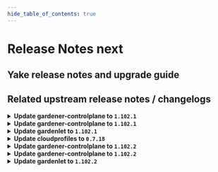 ```yaml
---
hide_table_of_contents: true
---
```


# Release Notes next

## Yake release notes and upgrade guide

## Related upstream release notes / changelogs


<details>
<summary><b>Update gardener-controlplane to <code>1.102.1</code></b></summary>

# [gardener/gardener]

## 🐛 Bug Fixes

- `[OPERATOR]` A bug has been fixed that prevented the deployment of `gardenlet`s via `gardener-operator` and the `Gardenlet` resource when `.spec.kubeconfigSecretRef` was used. by @rfranzke [#10411]
## 🏃 Others

- `[DEPENDENCY]` The `gardener/etcd-druid` image has been updated to `v0.22.5`. [Release Notes](https://redirect.github.com/gardener/etcd-druid/releases/tag/v0.22.5) by @gardener-ci-robot [#10443]
- `[OPERATOR]` gardener-controller-manager: A corner case issue in the maintenance controller that prevented forceful minor K8s version update from K8s 1.29 to K8s 1.30 is now resolved. by @ialidzhikov [#10438]
- `[OPERATOR]` Kernel setting `net.netfilter.nf_conntrack_max` is only set on nodes by `sysctl.d` if `kube-proxy` is disabled. by @ScheererJ [#10434]

## Helm Charts
- controlplane: `europe-docker.pkg.dev/gardener-project/releases/charts/gardener/controlplane:v1.102.1`
- gardenlet: `europe-docker.pkg.dev/gardener-project/releases/charts/gardener/gardenlet:v1.102.1`
- operator: `europe-docker.pkg.dev/gardener-project/releases/charts/gardener/operator:v1.102.1`
- resource-manager: `europe-docker.pkg.dev/gardener-project/releases/charts/gardener/resource-manager:v1.102.1`
## Docker Images
- admission-controller: `europe-docker.pkg.dev/gardener-project/releases/gardener/admission-controller:v1.102.1`
- apiserver: `europe-docker.pkg.dev/gardener-project/releases/gardener/apiserver:v1.102.1`
- controller-manager: `europe-docker.pkg.dev/gardener-project/releases/gardener/controller-manager:v1.102.1`
- gardenlet: `europe-docker.pkg.dev/gardener-project/releases/gardener/gardenlet:v1.102.1`
- node-agent: `europe-docker.pkg.dev/gardener-project/releases/gardener/node-agent:v1.102.1`
- operator: `europe-docker.pkg.dev/gardener-project/releases/gardener/operator:v1.102.1`
- resource-manager: `europe-docker.pkg.dev/gardener-project/releases/gardener/resource-manager:v1.102.1`
- scheduler: `europe-docker.pkg.dev/gardener-project/releases/gardener/scheduler:v1.102.1`


</details>

<details>
<summary><b>Update gardener-controlplane to <code>1.102.1</code></b></summary>

# [gardener/gardener]

## 🐛 Bug Fixes

- `[OPERATOR]` A bug has been fixed that prevented the deployment of `gardenlet`s via `gardener-operator` and the `Gardenlet` resource when `.spec.kubeconfigSecretRef` was used. by @rfranzke [#10411]
## 🏃 Others

- `[DEPENDENCY]` The `gardener/etcd-druid` image has been updated to `v0.22.5`. [Release Notes](https://redirect.github.com/gardener/etcd-druid/releases/tag/v0.22.5) by @gardener-ci-robot [#10443]
- `[OPERATOR]` gardener-controller-manager: A corner case issue in the maintenance controller that prevented forceful minor K8s version update from K8s 1.29 to K8s 1.30 is now resolved. by @ialidzhikov [#10438]
- `[OPERATOR]` Kernel setting `net.netfilter.nf_conntrack_max` is only set on nodes by `sysctl.d` if `kube-proxy` is disabled. by @ScheererJ [#10434]

## Helm Charts
- controlplane: `europe-docker.pkg.dev/gardener-project/releases/charts/gardener/controlplane:v1.102.1`
- gardenlet: `europe-docker.pkg.dev/gardener-project/releases/charts/gardener/gardenlet:v1.102.1`
- operator: `europe-docker.pkg.dev/gardener-project/releases/charts/gardener/operator:v1.102.1`
- resource-manager: `europe-docker.pkg.dev/gardener-project/releases/charts/gardener/resource-manager:v1.102.1`
## Docker Images
- admission-controller: `europe-docker.pkg.dev/gardener-project/releases/gardener/admission-controller:v1.102.1`
- apiserver: `europe-docker.pkg.dev/gardener-project/releases/gardener/apiserver:v1.102.1`
- controller-manager: `europe-docker.pkg.dev/gardener-project/releases/gardener/controller-manager:v1.102.1`
- gardenlet: `europe-docker.pkg.dev/gardener-project/releases/gardener/gardenlet:v1.102.1`
- node-agent: `europe-docker.pkg.dev/gardener-project/releases/gardener/node-agent:v1.102.1`
- operator: `europe-docker.pkg.dev/gardener-project/releases/gardener/operator:v1.102.1`
- resource-manager: `europe-docker.pkg.dev/gardener-project/releases/gardener/resource-manager:v1.102.1`
- scheduler: `europe-docker.pkg.dev/gardener-project/releases/gardener/scheduler:v1.102.1`


</details>

<details>
<summary><b>Update gardenlet to <code>1.102.1</code></b></summary>

# [gardener/gardener]

## 🐛 Bug Fixes

- `[OPERATOR]` A bug has been fixed that prevented the deployment of `gardenlet`s via `gardener-operator` and the `Gardenlet` resource when `.spec.kubeconfigSecretRef` was used. by @rfranzke [#10411]
## 🏃 Others

- `[DEPENDENCY]` The `gardener/etcd-druid` image has been updated to `v0.22.5`. [Release Notes](https://redirect.github.com/gardener/etcd-druid/releases/tag/v0.22.5) by @gardener-ci-robot [#10443]
- `[OPERATOR]` gardener-controller-manager: A corner case issue in the maintenance controller that prevented forceful minor K8s version update from K8s 1.29 to K8s 1.30 is now resolved. by @ialidzhikov [#10438]
- `[OPERATOR]` Kernel setting `net.netfilter.nf_conntrack_max` is only set on nodes by `sysctl.d` if `kube-proxy` is disabled. by @ScheererJ [#10434]

## Helm Charts
- controlplane: `europe-docker.pkg.dev/gardener-project/releases/charts/gardener/controlplane:v1.102.1`
- gardenlet: `europe-docker.pkg.dev/gardener-project/releases/charts/gardener/gardenlet:v1.102.1`
- operator: `europe-docker.pkg.dev/gardener-project/releases/charts/gardener/operator:v1.102.1`
- resource-manager: `europe-docker.pkg.dev/gardener-project/releases/charts/gardener/resource-manager:v1.102.1`
## Docker Images
- admission-controller: `europe-docker.pkg.dev/gardener-project/releases/gardener/admission-controller:v1.102.1`
- apiserver: `europe-docker.pkg.dev/gardener-project/releases/gardener/apiserver:v1.102.1`
- controller-manager: `europe-docker.pkg.dev/gardener-project/releases/gardener/controller-manager:v1.102.1`
- gardenlet: `europe-docker.pkg.dev/gardener-project/releases/gardener/gardenlet:v1.102.1`
- node-agent: `europe-docker.pkg.dev/gardener-project/releases/gardener/node-agent:v1.102.1`
- operator: `europe-docker.pkg.dev/gardener-project/releases/gardener/operator:v1.102.1`
- resource-manager: `europe-docker.pkg.dev/gardener-project/releases/gardener/resource-manager:v1.102.1`
- scheduler: `europe-docker.pkg.dev/gardener-project/releases/gardener/scheduler:v1.102.1`


</details>

<details>
<summary><b>Update cloudprofiles to <code>0.7.18</code></b></summary>

## What's Changed
* Add hcloud ccx[1-6]3 instances, remove ccx*1 and ccx*2 by @j2L4e in https://github.com/gardener-community/cloudprofiles/pull/29


**Full Changelog**: https://github.com/gardener-community/cloudprofiles/compare/0.7.17...0.7.18

</details>

<details>
<summary><b>Update gardener-controlplane to <code>1.102.2</code></b></summary>

# [gardener/gardener]

## 🐛 Bug Fixes

- `[OPERATOR]` Fix a regression that caused `gardenlet` to not be able to migrate deprecated `failure-domain.beta.kubernetes.io` labels to `topology.kubernetes.io` due to a removed RBAC rule required to patch `PersistentVolume`s. by @plkokanov [#10582]
## 🏃 Others

- `[DEPENDENCY]` The `gardener/dashboard` image has been updated to `1.76.2`. [Release Notes](https://redirect.github.com/gardener/dashboard/releases/tag/1.76.2) by @gardener-ci-robot [#10453]

## Helm Charts
- controlplane: `europe-docker.pkg.dev/gardener-project/releases/charts/gardener/controlplane:v1.102.2`
- gardenlet: `europe-docker.pkg.dev/gardener-project/releases/charts/gardener/gardenlet:v1.102.2`
- operator: `europe-docker.pkg.dev/gardener-project/releases/charts/gardener/operator:v1.102.2`
- resource-manager: `europe-docker.pkg.dev/gardener-project/releases/charts/gardener/resource-manager:v1.102.2`
## Docker Images
- admission-controller: `europe-docker.pkg.dev/gardener-project/releases/gardener/admission-controller:v1.102.2`
- apiserver: `europe-docker.pkg.dev/gardener-project/releases/gardener/apiserver:v1.102.2`
- controller-manager: `europe-docker.pkg.dev/gardener-project/releases/gardener/controller-manager:v1.102.2`
- gardenlet: `europe-docker.pkg.dev/gardener-project/releases/gardener/gardenlet:v1.102.2`
- node-agent: `europe-docker.pkg.dev/gardener-project/releases/gardener/node-agent:v1.102.2`
- operator: `europe-docker.pkg.dev/gardener-project/releases/gardener/operator:v1.102.2`
- resource-manager: `europe-docker.pkg.dev/gardener-project/releases/gardener/resource-manager:v1.102.2`
- scheduler: `europe-docker.pkg.dev/gardener-project/releases/gardener/scheduler:v1.102.2`


</details>

<details>
<summary><b>Update gardener-controlplane to <code>1.102.2</code></b></summary>

# [gardener/gardener]

## 🐛 Bug Fixes

- `[OPERATOR]` Fix a regression that caused `gardenlet` to not be able to migrate deprecated `failure-domain.beta.kubernetes.io` labels to `topology.kubernetes.io` due to a removed RBAC rule required to patch `PersistentVolume`s. by @plkokanov [#10582]
## 🏃 Others

- `[DEPENDENCY]` The `gardener/dashboard` image has been updated to `1.76.2`. [Release Notes](https://redirect.github.com/gardener/dashboard/releases/tag/1.76.2) by @gardener-ci-robot [#10453]

## Helm Charts
- controlplane: `europe-docker.pkg.dev/gardener-project/releases/charts/gardener/controlplane:v1.102.2`
- gardenlet: `europe-docker.pkg.dev/gardener-project/releases/charts/gardener/gardenlet:v1.102.2`
- operator: `europe-docker.pkg.dev/gardener-project/releases/charts/gardener/operator:v1.102.2`
- resource-manager: `europe-docker.pkg.dev/gardener-project/releases/charts/gardener/resource-manager:v1.102.2`
## Docker Images
- admission-controller: `europe-docker.pkg.dev/gardener-project/releases/gardener/admission-controller:v1.102.2`
- apiserver: `europe-docker.pkg.dev/gardener-project/releases/gardener/apiserver:v1.102.2`
- controller-manager: `europe-docker.pkg.dev/gardener-project/releases/gardener/controller-manager:v1.102.2`
- gardenlet: `europe-docker.pkg.dev/gardener-project/releases/gardener/gardenlet:v1.102.2`
- node-agent: `europe-docker.pkg.dev/gardener-project/releases/gardener/node-agent:v1.102.2`
- operator: `europe-docker.pkg.dev/gardener-project/releases/gardener/operator:v1.102.2`
- resource-manager: `europe-docker.pkg.dev/gardener-project/releases/gardener/resource-manager:v1.102.2`
- scheduler: `europe-docker.pkg.dev/gardener-project/releases/gardener/scheduler:v1.102.2`


</details>

<details>
<summary><b>Update gardenlet to <code>1.102.2</code></b></summary>

# [gardener/gardener]

## 🐛 Bug Fixes

- `[OPERATOR]` Fix a regression that caused `gardenlet` to not be able to migrate deprecated `failure-domain.beta.kubernetes.io` labels to `topology.kubernetes.io` due to a removed RBAC rule required to patch `PersistentVolume`s. by @plkokanov [#10582]
## 🏃 Others

- `[DEPENDENCY]` The `gardener/dashboard` image has been updated to `1.76.2`. [Release Notes](https://redirect.github.com/gardener/dashboard/releases/tag/1.76.2) by @gardener-ci-robot [#10453]

## Helm Charts
- controlplane: `europe-docker.pkg.dev/gardener-project/releases/charts/gardener/controlplane:v1.102.2`
- gardenlet: `europe-docker.pkg.dev/gardener-project/releases/charts/gardener/gardenlet:v1.102.2`
- operator: `europe-docker.pkg.dev/gardener-project/releases/charts/gardener/operator:v1.102.2`
- resource-manager: `europe-docker.pkg.dev/gardener-project/releases/charts/gardener/resource-manager:v1.102.2`
## Docker Images
- admission-controller: `europe-docker.pkg.dev/gardener-project/releases/gardener/admission-controller:v1.102.2`
- apiserver: `europe-docker.pkg.dev/gardener-project/releases/gardener/apiserver:v1.102.2`
- controller-manager: `europe-docker.pkg.dev/gardener-project/releases/gardener/controller-manager:v1.102.2`
- gardenlet: `europe-docker.pkg.dev/gardener-project/releases/gardener/gardenlet:v1.102.2`
- node-agent: `europe-docker.pkg.dev/gardener-project/releases/gardener/node-agent:v1.102.2`
- operator: `europe-docker.pkg.dev/gardener-project/releases/gardener/operator:v1.102.2`
- resource-manager: `europe-docker.pkg.dev/gardener-project/releases/gardener/resource-manager:v1.102.2`
- scheduler: `europe-docker.pkg.dev/gardener-project/releases/gardener/scheduler:v1.102.2`


</details>
